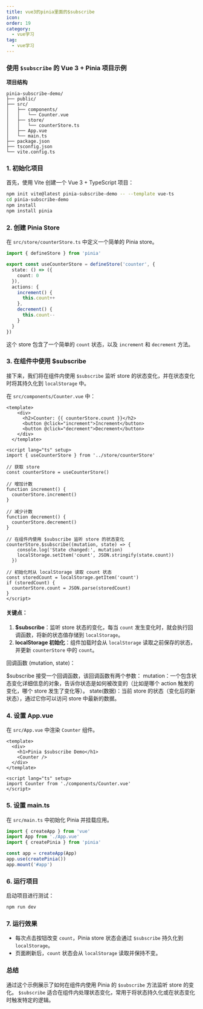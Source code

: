 ```yaml
---
title: vue3的pinia里面的$subscribe
icon: 
order: 19
category:
  - vue学习
tag:
  - vue学习
---
```







### 使用 `$subscribe` 的 Vue 3 + Pinia 项目示例

**项目结构**
```
pinia-subscribe-demo/
├── public/
├── src/
│   ├── components/
│   │   └── Counter.vue
│   ├── store/
│   │   └── counterStore.ts
│   ├── App.vue
│   └── main.ts
├── package.json
├── tsconfig.json
└── vite.config.ts
```

### 1. 初始化项目
首先，使用 Vite 创建一个 Vue 3 + TypeScript 项目：

```bash
npm init vite@latest pinia-subscribe-demo -- --template vue-ts
cd pinia-subscribe-demo
npm install
npm install pinia
```

### 2. 创建 Pinia Store
在 `src/store/counterStore.ts` 中定义一个简单的 Pinia store。

```ts
import { defineStore } from 'pinia'

export const useCounterStore = defineStore('counter', {
  state: () => ({
    count: 0
  }),
  actions: {
    increment() {
      this.count++
    },
    decrement() {
      this.count--
    }
  }
})
```

这个 store 包含了一个简单的 `count` 状态，以及 `increment` 和 `decrement` 方法。

### 3. 在组件中使用 $subscribe
接下来，我们将在组件内使用 `$subscribe` 监听 store 的状态变化，并在状态变化时将其持久化到 `localStorage` 中。

在 `src/components/Counter.vue` 中：

```vue
<template>
    <div>
      <h2>Counter: {{ counterStore.count }}</h2>
      <button @click="increment">Increment</button>
      <button @click="decrement">Decrement</button>
    </div>
  </template>
  
<script lang="ts" setup>
import { useCounterStore } from '../store/counterStore'

// 获取 store
const counterStore = useCounterStore()

// 增加计数
function increment() {
  counterStore.increment()
}

// 减少计数
function decrement() {
  counterStore.decrement()
}

// 在组件内使用 $subscribe 监听 store 的状态变化
counterStore.$subscribe((mutation, state) => {
    console.log('State changed:', mutation)
    localStorage.setItem('count', JSON.stringify(state.count))
  })

// 初始化时从 localStorage 读取 count 状态
const storedCount = localStorage.getItem('count')
if (storedCount) {
  counterStore.count = JSON.parse(storedCount)
}
</script>
```

#### 关键点：
1. **$subscribe**：监听 store 状态的变化，每当 `count` 发生变化时，就会执行回调函数，将新的状态值存储到 `localStorage`。
2. **localStorage 初始化**：组件加载时会从 `localStorage` 读取之前保存的状态，并更新 `counterStore` 中的 `count`。

回调函数 (mutation, state)：

$subscribe 接受一个回调函数，该回调函数有两个参数：
mutation：一个包含状态变化详细信息的对象，告诉你状态是如何被改变的（比如是哪个 action 触发的变化，哪个 store 发生了变化等）。
state(数据)：当前 store 的状态（变化后的新状态），通过它你可以访问 store 中最新的数据。

### 4. 设置 App.vue
在 `src/App.vue` 中渲染 `Counter` 组件。

```vue
<template>
  <div>
    <h1>Pinia $subscribe Demo</h1>
    <Counter />
  </div>
</template>

<script lang="ts" setup>
import Counter from './components/Counter.vue'
</script>
```

### 5. 设置 main.ts
在 `src/main.ts` 中初始化 Pinia 并挂载应用。

```ts
import { createApp } from 'vue'
import App from './App.vue'
import { createPinia } from 'pinia'

const app = createApp(App)
app.use(createPinia())
app.mount('#app')
```

### 6. 运行项目
启动项目进行测试：

```bash
npm run dev
```

### 7. 运行效果
- 每次点击按钮改变 `count`，Pinia store 状态会通过 `$subscribe` 持久化到 `localStorage`。
- 页面刷新后，`count` 状态会从 `localStorage` 读取并保持不变。

### 总结
通过这个示例展示了如何在组件内使用 Pinia 的 `$subscribe` 方法监听 store 的变化。 `$subscribe` 适合在组件内处理状态变化，常用于将状态持久化或在状态变化时触发特定的逻辑。